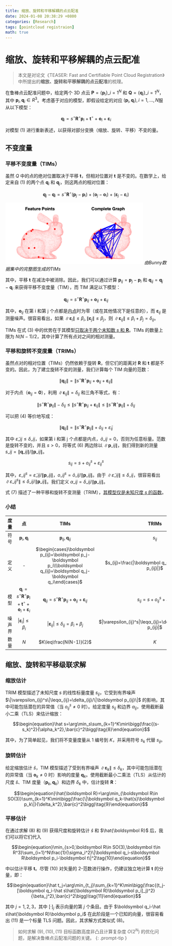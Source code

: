 ```yaml
---
title: 缩放、旋转和平移解耦的点云配准
date: 2024-01-08 20:38:29 +0800
categories: [Research]
tags: [pointcloud registraion]
math: true
---
```


# 缩放、旋转和平移解耦的点云配准

> 本文是对论文《TEASER: Fast and Certifiable Point Cloud Registration》中所提出的**缩放、旋转和平移解耦的点云配准**的梳理。

在鲁棒点云配准问题中，给定两个 3D 点云 $\boldsymbol P=\lbrace\boldsymbol p_i\rbrace\_{i=1}^N$ 和 $\boldsymbol Q=\lbrace\boldsymbol q_i\rbrace\_{i=1}^N$，其中 $\boldsymbol p_i,\boldsymbol q_i\in R^3$。考虑基于对应的模型，即假设给定的对应 $(\boldsymbol p_i,\boldsymbol q_i),i=1,...,N$服从以下模型：

$$\begin{equation}\boldsymbol q_i=s^\circ\boldsymbol R^\circ\boldsymbol p_i+\boldsymbol t^\circ+\boldsymbol o_i+\boldsymbol \varepsilon_i\tag{1}\end{equation}$$

对模型 $(1)$ 进行重新表述，以获得对部分变换（缩放、旋转、平移）不变的量。

## 不变度量

### 平移不变度量（TIMs）

虽然 $Q$ 中的点的绝对位置取决于平移 $\boldsymbol t$，但相对位置对 $\boldsymbol t$ 是不变的。在数学上，给定来自 $(1)$ 的两个点 $\boldsymbol q_i$ 和 $\boldsymbol q_j$，则这两点的相对位置：

$$\begin{equation}\boldsymbol q_j-\boldsymbol q_i=s^\circ\boldsymbol R^\circ(\boldsymbol p_j-\boldsymbol p_i)+(\boldsymbol o_j-\boldsymbol o_i)+(\boldsymbol \varepsilon_j-\boldsymbol \varepsilon_i)\tag{2}\end{equation}$$

![image-20240121164943879](assets/img/20240119/image-20240121164943879.png)
_由Bunny数据集中的完整图生成的TIMs_

其中，平移 $\boldsymbol t$ 在减法中被消除。因此，我们可以通过计算 $\boldsymbol p_{ij}=\boldsymbol p_j-\boldsymbol p_i$ 和 $\boldsymbol q_{ij}=\boldsymbol q_j-\boldsymbol q_i$ 来获得平移不变度量（TIM），而 TIM 满足以下模型：

$$\begin{equation}\boldsymbol q_{ij}=s^\circ\boldsymbol R^\circ\boldsymbol p_{ij}+\boldsymbol o_{ij}+\boldsymbol \varepsilon_{ij}\tag{3}\end{equation}$$

其中，$\boldsymbol o_{ij}$ 在第 i 和第 j 个点都是<u>内点</u>时为零（或在其他情况下是任意的），而 $\boldsymbol \varepsilon_{ij}$ 是测量噪声。很容易看出，如果 $\|\boldsymbol\varepsilon_i\|\leq\beta_i,\|\boldsymbol\varepsilon_j\|\leq\beta_j$，则 $\|\boldsymbol\varepsilon_{ij}\|\leq\beta_i+\beta_j=\delta_{ij}$。

TIMs 在式 $(3)$ 中的优势在于其模型<u>只取决于两个未知数 $s$ 和 $\boldsymbol R$</u>。TIMs 的数量上限为 $N(N-1)/2$，其中计算了所有点对之间的相对测量。

### 平移和旋转不变度量（TRIMs）

虽然点对的相对位置（TIMs）仍然依赖于旋转 $\boldsymbol R$，但它们的距离对 $\boldsymbol R$ 和 $\boldsymbol t$ 都是不变的。因此，为了建立旋转不变的测量，我们计算每个 TIM 向量的范数：

$$\begin{equation}\|\boldsymbol q_{ij}\|=\|s^\circ\boldsymbol R^\circ\boldsymbol p_{ij}+\boldsymbol o_{ij}+\boldsymbol \varepsilon_{ij}\|\tag{4}\end{equation}$$

对于内点（$\boldsymbol o_{ij}=\boldsymbol 0$），利用 $\|\boldsymbol\varepsilon_{ij}\|=\delta_{ij}$ 和三角不等式，有：

$$\begin{equation}\|s^\circ\boldsymbol R^\circ\boldsymbol p_{ij}\|-\delta_{ij}\leq\|s^\circ\boldsymbol R^\circ\boldsymbol p_{ij}+\boldsymbol \varepsilon_{ij}\|\leq\|s^\circ\boldsymbol R^\circ\boldsymbol p_{ij}\|+\delta_{ij}\tag{5}\end{equation}$$

可以把 $(4)$ 等价地写成：

$$\begin{equation}\|\boldsymbol q_{ij}\|=\|s^\circ\boldsymbol R^\circ\boldsymbol p_{ij}\|+\widetilde{o}_{ij}+\widetilde{\varepsilon}_{ij}\tag{6}\end{equation}$$

其中 $\widetilde{\varepsilon}\_{ij}\leq\delta\_{ij}$，如果第 i 和第 j 个点都是内点，$\widetilde{o}\_{ij}=0$，否则为任意标量。范数是旋转不变的，并且 $s>0$，将等式 $(6)$ 两边除以 $\|\boldsymbol p\_{ij}\|$，我们得到新的测量 $s\_{ij}=\|\boldsymbol q\_{ij}\|/\|\boldsymbol p\_{ij}\|$。

$$\begin{equation}s_{ij}=s+o_{ij}^s+\varepsilon_{ij}^s\tag{7}\end{equation}$$

其中，$\varepsilon\_{ij}^s=\widetilde{\varepsilon}\_{ij}/\|\boldsymbol p\_{ij}\|$，$o\_{ij}^s=\widetilde{o}\_{ij}/\|\boldsymbol p\_{ij}\|$。由于 $\|\widetilde\varepsilon\_{ij}\|\leq\delta\_{ij}$，很容易看出 $\|\varepsilon\_{ij}^s\|\leq\delta\_{ij}/\|\boldsymbol p\_{ij}\|$。我们定义 $α\_{ij}=δ\_{ij}/\|\boldsymbol p\_{ij}\|$。

式 $(7)$ 描述了一种平移和旋转不变测量（TRIM），<u>其模型仅是未知尺度 $s$ 的函数</u>。

### 小结

|  度量  |                              点                              |                             TIMs                             |                            TRIMs                             |
| :----: | :----------------------------------------------------------: | :----------------------------------------------------------: | :----------------------------------------------------------: |
|  符号  |              $\boldsymbol p_i,\boldsymbol q_i$               |           $\boldsymbol p_{ij},\boldsymbol q_{ij}$            |                           $s_{ij}$                           |
|  定义  |                              -                               | $\begin{cases}\boldsymbol p_{ij}=\boldsymbol p_j-\boldsymbol p_i\\\boldsymbol q_{ij}=\boldsymbol q_j-\boldsymbol q_i\end{cases}$ | $s_{ij}=\frac{\|\boldsymbol q_{ij}\|}{\|\boldsymbol p_{ij}\|}$ |
|  模型  | $\boldsymbol q_i=s^\circ\boldsymbol R^\circ\boldsymbol p_i+\boldsymbol t^\circ+\boldsymbol o_i+\boldsymbol \varepsilon_i$ | $\boldsymbol q_{ij}=s^\circ\boldsymbol R^\circ\boldsymbol p_{ij}+\boldsymbol o_{ij}+\boldsymbol \varepsilon_{ij}$ |            $s_{ij}=s+o_{ij}^s+\varepsilon_{ij}^s$            |
| 噪声界 |          $\|\boldsymbol \varepsilon_i\|\leq\beta_i$          | $\|\boldsymbol\varepsilon_{ij}\|\leq\delta_{ij}=\beta_i+\beta_j$ | $\|\varepsilon_{ij}^s\|\leqα_{ij}=\delta_{ij}/\|\boldsymbol p_{ij}\|$ |
|  数量  |                             $N$                              |                   $K\leq\frac{N(N-1)}{2}$                    |                             $K$                              |

## 缩放、旋转和平移级联求解

### 缩放估计

TRIM 模型描述了未知尺度 $s$ 的线性标量度量 $s_{ij}$，它受到有界噪声 $\|\varepsilon_{ij}^s\|\leqα_{ij}=\delta_{ij}/\|\boldsymbol p_{ij}\|$ 的影响，其中可能包括潜在的异常值（当 $o_{ij}^s\neq0$ 时）。给定度量 $s_{ij}$ 和边界 $\alpha_{ij}$，使用截断最小二乘（TLS）来估计缩放：

$$\begin{equation}\hat s=\arg\min_s\sum_{k=1}^K\min\bigg(\frac{(s-s_k)^2}{\alpha_k^2},\bar{c}^2\bigg)\tag{8}\end{equation}$$

其中，为了简单起见，我们将不变量度量从 $1$ 编号到 $K$，并采用符号 $s_k$ 代替 $s_{ij}$。

### 旋转估计

给定缩放估计 $\hat{s}$，TIM 模型描述了受到有界噪声 $\|\boldsymbol\varepsilon_k\|\leq\delta_k$，其中可能包括潜在的异常值（当 $\boldsymbol o_k\neq0$ 时）影响的度量 $\boldsymbol q_k$。使用截断最小二乘法（TLS）从估计的尺度 $\hat{s}$、TIM 度量（$\boldsymbol p_k,\boldsymbol q_k$）和边界 $\delta_k$ 中，估计旋转 $\boldsymbol R$：

$$\begin{equation}\hat{\boldsymbol R}=\arg\min_{\boldsymbol R\in SO(3)}\sum_{k=1}^K\min\bigg(\frac{\|\boldsymbol q_k-\hat{s}\boldsymbol p_k\|}{\delta_k^2},\bar{c}^2\bigg)\tag{9}\end{equation}$$

### 平移估计

在通过求解 $(8)$ 和 $(9)$ 获得尺度和旋转估计 $\hat s$ 和 $\hat{\boldsymbol R}$ 后，我们可以将它们代入

$$\begin{equation}\min_{s>0,\boldsymbol R\in SO(3),\boldsymbol t\in R^3}\sum_{i=1}^N\frac{1}{\sigma_i^2}\|\boldsymbol q_i-s\boldsymbol R\boldsymbol p_i-\boldsymbol t\|^2\tag{10}\end{equation}$$

中以估计平移 $\boldsymbol t$。尽管 $(10)$ 对矢量的 2-范数进行操作，仍建议独立地计算 $\boldsymbol t$ 的分量，即：

$$\begin{equation}\hat t_j=\arg\min_{t_j}\sum_{k=1}^K\min\bigg(\frac{(t_j-[\boldsymbol q_i-\hat s\hat{\boldsymbol R}\boldsymbol p_i]_j)^2}{\beta_j^2},\bar{c}^2\bigg)\tag{11}\end{equation}$$

其中 $j=1,2,3$，其中 $[·]_j$ 表示向量的第 $j$ 个条目。由于 $\boldsymbol q_i-\hat s\hat{\boldsymbol R}\boldsymbol p_i$ 在此阶段是一个已知的向量，很容易看出 $(11)$ 是一个标量 TLS 问题。因此，其求解方式类似式 $(8)$。

> 如何求解 $(9),(10),(11)$ 目标函数高度非凸且计算复杂度 $O(2^N)$ 的优化问题，是解决鲁棒点云配准问题的关键。
{: .prompt-tip }
